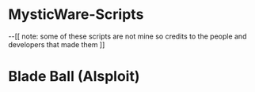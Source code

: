 # MysticWare-Scripts

--[[ note:
some of these scripts are not mine so credits to the people and developers that made them
]]

# Blade Ball (Alsploit)

